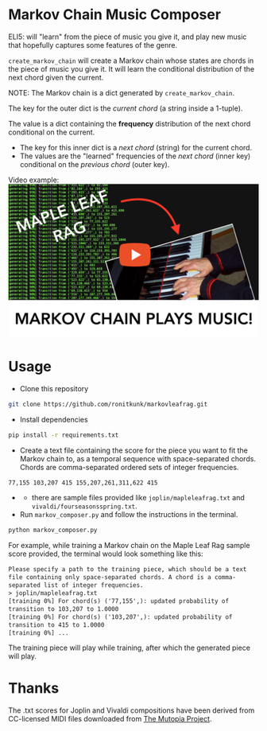 # Markov Chain Music Composer
ELI5: will "learn" from the piece of music you give it, and play new music that hopefully captures some features of the genre.

`create_markov_chain` will create a Markov chain whose states are chords in the piece of music you give it.
It will learn the conditional distribution of the next chord given the current.

NOTE: The Markov chain is a dict generated by `create_markov_chain`.

The key for the outer dict is the _current chord_ (a string inside a 1-tuple).

The value is a dict containing the **frequency** distribution of the next chord conditional on the current.
* The key for this inner dict is a _next chord_ (string) for the current chord.
* The values are the "learned" frequencies of the _next chord_ (inner key) conditional on the _previous chord_ (outer key).

Video example:
[![banner](banner.png)](https://youtu.be/k7kclpOR4y0?si=VBx-bcDd7odDHgAV)

# Usage
* Clone this repository
```sh
git clone https://github.com/ronitkunk/markovleafrag.git
```
* Install dependencies
```sh
pip install -r requirements.txt
```
* Create a text file containing the score for the piece you want to fit the Markov chain to, as a temporal sequence with space-separated chords. Chords are comma-separated ordered sets of integer frequencies.
```
77,155 103,207 415 155,207,261,311,622 415
```
* * there are sample files provided like `joplin/mapleleafrag.txt` and `vivaldi/fourseasonsspring.txt`.
* Run `markov_composer.py` and follow the instructions in the terminal.
```python
python markov_composer.py
```
For example, while training a Markov chain on the Maple Leaf Rag sample score provided, the terminal would look something like this:
```
Please specify a path to the training piece, which should be a text file containing only space-separated chords. A chord is a comma-separated list of integer frequencies.
> joplin/mapleleafrag.txt
[training 0%] For chord(s) ('77,155',): updated probability of transition to 103,207 to 1.0000
[training 0%] For chord(s) ('103,207',): updated probability of transition to 415 to 1.0000
[training 0%] ...
```
The training piece will play while training, after which the generated piece will play.

# Thanks
The .txt scores for Joplin and Vivaldi compositions have been derived from CC-licensed MIDI files downloaded from [The Mutopia Project](https://www.mutopiaproject.org/ftp/).